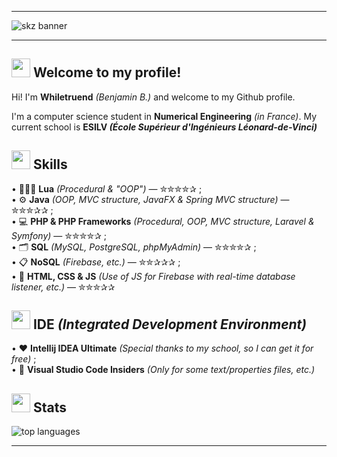 ----------------

<img src="https://cdn.discordapp.com/attachments/942861572198518794/968269576573952020/Banner_github.jpg" alt="skz banner"/>

----------------

## <img src="https://raw.githubusercontent.com/MartinHeinz/MartinHeinz/master/wave.gif" width="30px"> Welcome to my profile!
Hi! I'm **Whiletruend** *(Benjamin B.)* and welcome to my Github profile.

I'm a computer science student in **Numerical Engineering** *(in France)*. My current school is **ESILV *(École Supérieur d'Ingénieurs Léonard-de-Vinci)***

## <img src="https://s8.gifyu.com/images/trophy.gif" width="30px"> Skills
• 👨🏻‍💻 **Lua** *(Procedural & "OOP")* — ✮✮✮✮✰ ;\
• ⚙️ **Java** *(OOP, MVC structure, JavaFX & Spring MVC structure)* — ✮✮✮✰✰ ;\
• 💻 **PHP & PHP Frameworks** *(Procedural, OOP, MVC structure, Laravel & Symfony)* — ✮✮✮✮✰ ;\
• 🗂 **SQL** *(MySQL, PostgreSQL, phpMyAdmin)* — ✮✮✮✮✰ ;\
• 📋 **NoSQL** *(Firebase, etc.)* — ✮✮✰✰✰ ;\
• 🧱 **HTML, CSS & JS** *(Use of JS for Firebase with real-time database listener, etc.)* — ✮✮✮✰✰

## <img src="https://s8.gifyu.com/images/writing_hand.gif" width="30px"> IDE *(Integrated Development Environment)*
• ❤️ **Intellij IDEA Ultimate** *(Special thanks to my school, so I can get it for free)* ;\
• 📝 **Visual Studio Code Insiders** *(Only for some text/properties files, etc.)*

<!--
## 💼 My projects
#### 1️⃣ • **Business Tycoon** *(School project, I used **OOP PHP**)* <img src=https://badgen.net/badge/Status/Done/green>
> We had to invent our own project and develop our relational database accordingly. Our mission was to create a MCD & UML diagram for our project which would be able to perform "basic" CRUD actions.
<a href="https://github.com/SkaaYz/mvc-project-business-tycoon">
  <img align="center" src="https://github-readme-stats.vercel.app/api/pin/?username=SkaaYz&repo=mvc-project-business-tycoon&theme=nord" />
</a>

#### 2️⃣ • **GSB Gestion Visites** *(School project, I used **OOP PHP**)* <img src=https://badgen.net/badge/Status/Done/green>
> The objective of this first project was to connect our database to the site in PHP and to be able to perform "CRUD" type actions. Thus a schedule of conditions had been given and we had to respect it.
<a href="https://github.com/SkaaYz/gsb-gestion-visites">
  <img align="center" src="https://github-readme-stats.vercel.app/api/pin/?username=SkaaYz&repo=gsb-gestion-visites&theme=nord" />
</a>

#### 3️⃣ • **GSB Médecins** *(School project, I used **Java** & **JavaFX**)* <img src=https://badgen.net/badge/Status/Done/green>
> The main objective of this project was to create a fat client, that is to say an application or a software *(what I did)* in Java or any other language allowing to realize object-oriented code. With that the request was to be able to carry out actions of addition, reading, modification and deletion *(CRUD)*.
<a href="https://github.com/SkaaYz/gsb_medecins">
  <img align="center" src="https://github-readme-stats.vercel.app/api/pin/?username=SkaaYz&repo=gsb_medecins&theme=nord" />
</a>

#### 4️⃣ • *(rework)* **Portfolio** *(Personal project, I'm using **OOP PHP**)* <img src=https://badgen.net/badge/Status/WIP/orange>
> Personal project consisting in the creation of my portfolio in order to display my different "skills" to future employers. This has been very useful to me more than once. The server is hosted by OVH, the address however will not be given for the moment. *(I am reworking the whole site)*.
- **GitHub repo not created.**
-->

## <img src="https://s8.gifyu.com/images/rocket.gif" width="30px"> Stats
<!-- <img src="https://github-readme-stats.vercel.app/api?username=Whiletruend&theme=nord&show_icons=true" alt="all repos stats"> -->
<img src="https://github-readme-stats.vercel.app/api/top-langs/?username=Whiletruend&theme=nord&layout=compact" alt="top languages">

----------------
